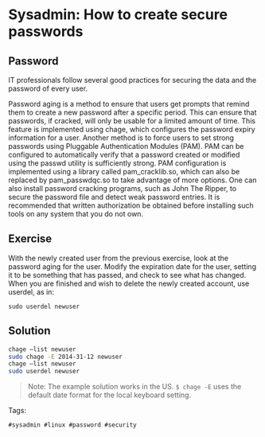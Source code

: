 # Sysadmin: How to create secure passwords

## Password

IT professionals follow several good practices for securing the data and the password of every user.

Password aging is a method to ensure that users get prompts that remind them to create a new password after a specific period. This can ensure that passwords, if cracked, will only be usable for a limited amount of time. This feature is implemented using chage, which configures the password expiry information for a user.
Another method is to force users to set strong passwords using Pluggable Authentication Modules (PAM). PAM can be configured to automatically verify that a password created or modified using the passwd utility is sufficiently strong. PAM configuration is implemented using a library called pam_cracklib.so, which can also be replaced by pam_passwdqc.so to take advantage of more options.
One can also install password cracking programs, such as John The Ripper, to secure the password file and detect weak password entries. It is recommended that written authorization be obtained before installing such tools on any system that you do not own.

## Exercise

With the newly created user from the previous exercise, look at the password aging for the user.
Modify the expiration date for the user, setting it to be something that has passed, and check to see what has changed.
When you are finished and wish to delete the newly created account, use userdel, as in:

`sudo userdel newuser`

## Solution

```sh
chage –list newuser
sudo chage -E 2014-31-12 newuser
chage –list newuser
sudo userdel newuser
```

> Note: The example solution works in the US. `$ chage -E` uses the default date format for the local keyboard setting.

Tags:

    #sysadmin #linux #password #security
